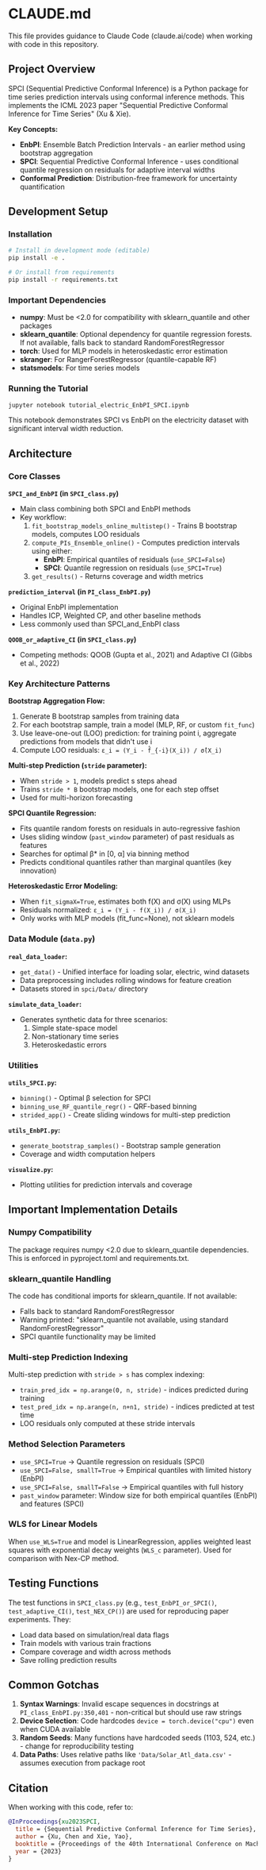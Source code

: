 # CLAUDE.md

This file provides guidance to Claude Code (claude.ai/code) when working with code in this repository.

## Project Overview

SPCI (Sequential Predictive Conformal Inference) is a Python package for time series prediction intervals using conformal inference methods. This implements the ICML 2023 paper "Sequential Predictive Conformal Inference for Time Series" (Xu & Xie).

**Key Concepts:**
- **EnbPI**: Ensemble Batch Prediction Intervals - an earlier method using bootstrap aggregation
- **SPCI**: Sequential Predictive Conformal Inference - uses conditional quantile regression on residuals for adaptive interval widths
- **Conformal Prediction**: Distribution-free framework for uncertainty quantification

## Development Setup

### Installation
```bash
# Install in development mode (editable)
pip install -e .

# Or install from requirements
pip install -r requirements.txt
```

### Important Dependencies
- **numpy**: Must be <2.0 for compatibility with sklearn_quantile and other packages
- **sklearn_quantile**: Optional dependency for quantile regression forests. If not available, falls back to standard RandomForestRegressor
- **torch**: Used for MLP models in heteroskedastic error estimation
- **skranger**: For RangerForestRegressor (quantile-capable RF)
- **statsmodels**: For time series models

### Running the Tutorial
```bash
jupyter notebook tutorial_electric_EnbPI_SPCI.ipynb
```

This notebook demonstrates SPCI vs EnbPI on the electricity dataset with significant interval width reduction.

## Architecture

### Core Classes

**`SPCI_and_EnbPI` (in `SPCI_class.py`)**
- Main class combining both SPCI and EnbPI methods
- Key workflow:
  1. `fit_bootstrap_models_online_multistep()` - Trains B bootstrap models, computes LOO residuals
  2. `compute_PIs_Ensemble_online()` - Computes prediction intervals using either:
     - **EnbPI**: Empirical quantiles of residuals (`use_SPCI=False`)
     - **SPCI**: Quantile regression on residuals (`use_SPCI=True`)
  3. `get_results()` - Returns coverage and width metrics

**`prediction_interval` (in `PI_class_EnbPI.py`)**
- Original EnbPI implementation
- Handles ICP, Weighted CP, and other baseline methods
- Less commonly used than SPCI_and_EnbPI class

**`QOOB_or_adaptive_CI` (in `SPCI_class.py`)**
- Competing methods: QOOB (Gupta et al., 2021) and Adaptive CI (Gibbs et al., 2022)

### Key Architecture Patterns

**Bootstrap Aggregation Flow:**
1. Generate B bootstrap samples from training data
2. For each bootstrap sample, train a model (MLP, RF, or custom `fit_func`)
3. Use leave-one-out (LOO) prediction: for training point i, aggregate predictions from models that didn't use i
4. Compute LOO residuals: `ε_i = (Y_i - f̂_{-i}(X_i)) / σ̂(X_i)`

**Multi-step Prediction (`stride` parameter):**
- When `stride > 1`, models predict s steps ahead
- Trains `stride * B` bootstrap models, one for each step offset
- Used for multi-horizon forecasting

**SPCI Quantile Regression:**
- Fits quantile random forests on residuals in auto-regressive fashion
- Uses sliding window (`past_window` parameter) of past residuals as features
- Searches for optimal β* in [0, α] via binning method
- Predicts conditional quantiles rather than marginal quantiles (key innovation)

**Heteroskedastic Error Modeling:**
- When `fit_sigmaX=True`, estimates both f(X) and σ(X) using MLPs
- Residuals normalized: `ε_i = (Y_i - f(X_i)) / σ(X_i)`
- Only works with MLP models (fit_func=None), not sklearn models

### Data Module (`data.py`)

**`real_data_loader`:**
- `get_data()` - Unified interface for loading solar, electric, wind datasets
- Data preprocessing includes rolling windows for feature creation
- Datasets stored in `spci/Data/` directory

**`simulate_data_loader`:**
- Generates synthetic data for three scenarios:
  1. Simple state-space model
  2. Non-stationary time series
  3. Heteroskedastic errors

### Utilities

**`utils_SPCI.py`:**
- `binning()` - Optimal β selection for SPCI
- `binning_use_RF_quantile_regr()` - QRF-based binning
- `strided_app()` - Create sliding windows for multi-step prediction

**`utils_EnbPI.py`:**
- `generate_bootstrap_samples()` - Bootstrap sample generation
- Coverage and width computation helpers

**`visualize.py`:**
- Plotting utilities for prediction intervals and coverage

## Important Implementation Details

### Numpy Compatibility
The package requires numpy <2.0 due to sklearn_quantile dependencies. This is enforced in pyproject.toml and requirements.txt.

### sklearn_quantile Handling
The code has conditional imports for sklearn_quantile. If not available:
- Falls back to standard RandomForestRegressor
- Warning printed: "sklearn_quantile not available, using standard RandomForestRegressor"
- SPCI quantile functionality may be limited

### Multi-step Prediction Indexing
Multi-step prediction with `stride > s` has complex indexing:
- `train_pred_idx = np.arange(0, n, stride)` - indices predicted during training
- `test_pred_idx = np.arange(n, n+n1, stride)` - indices predicted at test time
- LOO residuals only computed at these stride intervals

### Method Selection Parameters
- `use_SPCI=True` → Quantile regression on residuals (SPCI)
- `use_SPCI=False, smallT=True` → Empirical quantiles with limited history (EnbPI)
- `use_SPCI=False, smallT=False` → Empirical quantiles with full history
- `past_window` parameter: Window size for both empirical quantiles (EnbPI) and features (SPCI)

### WLS for Linear Models
When `use_WLS=True` and model is LinearRegression, applies weighted least squares with exponential decay weights (`WLS_c` parameter). Used for comparison with Nex-CP method.

## Testing Functions

The test functions in `SPCI_class.py` (e.g., `test_EnbPI_or_SPCI()`, `test_adaptive_CI()`, `test_NEX_CP()`) are used for reproducing paper experiments. They:
- Load data based on simulation/real data flags
- Train models with various train fractions
- Compare coverage and width across methods
- Save rolling prediction results

## Common Gotchas

1. **Syntax Warnings**: Invalid escape sequences in docstrings at `PI_class_EnbPI.py:350,401` - non-critical but should use raw strings
2. **Device Selection**: Code hardcodes `device = torch.device("cpu")` even when CUDA available
3. **Random Seeds**: Many functions have hardcoded seeds (1103, 524, etc.) - change for reproducibility testing
4. **Data Paths**: Uses relative paths like `'Data/Solar_Atl_data.csv'` - assumes execution from package root

## Citation

When working with this code, refer to:
```bibtex
@InProceedings{xu2023SPCI,
  title = {Sequential Predictive Conformal Inference for Time Series},
  author = {Xu, Chen and Xie, Yao},
  booktitle = {Proceedings of the 40th International Conference on Machine Learning},
  year = {2023}
}
```
